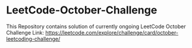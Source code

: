 # LeetCode-October-Challenge

This Repository contains solution of currently ongoing LeetCode October Challenge
Link: https://leetcode.com/explore/challenge/card/october-leetcoding-challenge/
